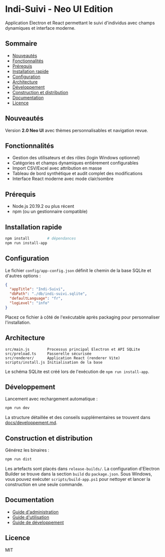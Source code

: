 # Indi-Suivi - Neo UI Edition

Application Electron et React permettant le suivi d'individus avec champs dynamiques et interface moderne.

## Sommaire

- [Nouveautés](#nouveautés)
- [Fonctionnalités](#fonctionnalités)
- [Prérequis](#prérequis)
- [Installation rapide](#installation-rapide)
- [Configuration](#configuration)
- [Architecture](#architecture)
- [Développement](#développement)
- [Construction et distribution](#construction-et-distribution)
- [Documentation](#documentation)
- [Licence](#licence)

## Nouveautés

Version **2.0 Neo UI** avec thèmes personnalisables et navigation revue.

## Fonctionnalités

- Gestion des utilisateurs et des rôles (login Windows optionnel)
- Catégories et champs dynamiques entièrement configurables
- Import CSV/Excel avec attribution en masse
- Tableau de bord synthétique et audit complet des modifications
- Interface React moderne avec mode clair/sombre

## Prérequis

- Node.js 20.19.2 ou plus récent
- npm (ou un gestionnaire compatible)

## Installation rapide

```bash
npm install        # dépendances
npm run install-app
```

## Configuration

Le fichier `config/app-config.json` définit le chemin de la base SQLite et d'autres options :

```json
{
  "appTitle": "Indi-Suivi",
  "dbPath": "./db/indi-suivi.sqlite",
  "defaultLanguage": "fr",
  "logLevel": "info"
}
```

Placez ce fichier à côté de l'exécutable après packaging pour personnaliser l'installation.

## Architecture

```
src/main.js        Processus principal Electron et API SQLite
src/preload.ts     Passerelle sécurisée
src/renderer/      Application React (renderer Vite)
scripts/install.js Initialisation de la base
```

Le schéma SQLite est créé lors de l'exécution de `npm run install-app`.

## Développement

Lancement avec rechargement automatique :

```bash
npm run dev
```

La structure détaillée et des conseils supplémentaires se trouvent dans [docs/developpement.md](docs/developpement.md).

## Construction et distribution

Générez les binaires :

```bash
npm run dist
```

Les artefacts sont placés dans `release-builds/`. La configuration d'Electron Builder se trouve dans la section `build` du `package.json`.
Sous Windows, vous pouvez exécuter `scripts/build-app.ps1` pour nettoyer et lancer la construction en une seule commande.


## Documentation

- [Guide d'administration](docs/guide-administration.md)
- [Guide d'utilisation](docs/guide-utilisation.md)
- [Guide de développement](docs/developpement.md)

## Licence

MIT
